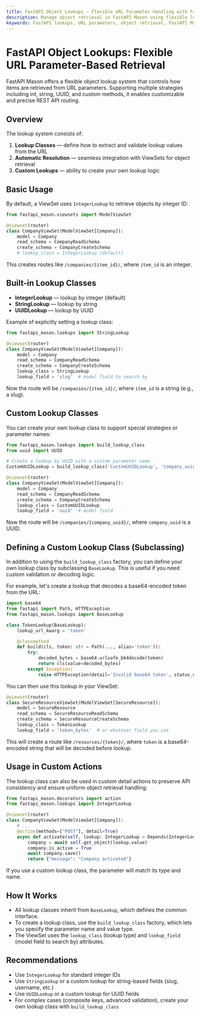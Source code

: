 ```yaml
---
title: FastAPI Object Lookups — Flexible URL Parameter Handling with FastAPI Mason
description: Manage object retrieval in FastAPI Mason using flexible lookup strategies. Support int, string, UUID, and custom lookups for precise REST API routing and parameter validation.
keywords: FastAPI lookups, URL parameters, object retrieval, FastAPI Mason lookups, REST API routing, parameter validation, custom lookup methods, Python API development
---
```


# FastAPI Object Lookups: Flexible URL Parameter-Based Retrieval

FastAPI Mason offers a flexible object lookup system that controls how items are retrieved from URL parameters. Supporting multiple strategies including int, string, UUID, and custom methods, it enables customizable and precise REST API routing.

## Overview

The lookup system consists of:

1. **Lookup Classes** — define how to extract and validate lookup values from the URL
2. **Automatic Resolution** — seamless integration with ViewSets for object retrieval
3. **Custom Lookups** — ability to create your own lookup logic

## Basic Usage

By default, a ViewSet uses `IntegerLookup` to retrieve objects by integer ID:

```python
from fastapi_mason.viewsets import ModelViewSet

@viewset(router)
class CompanyViewSet(ModelViewSet[Company]):
    model = Company
    read_schema = CompanyReadSchema
    create_schema = CompanyCreateSchema
    # lookup_class = IntegerLookup (default)
```

This creates routes like `/companies/{item_id}/`, where `item_id` is an integer.

## Built-in Lookup Classes

- **IntegerLookup** — lookup by integer (default)
- **StringLookup** — lookup by string
- **UUIDLookup** — lookup by UUID

Example of explicitly setting a lookup class:

```python
from fastapi_mason.lookups import StringLookup

@viewset(router)
class CompanyViewSet(ModelViewSet[Company]):
    model = Company
    read_schema = CompanyReadSchema
    create_schema = CompanyCreateSchema
    lookup_class = StringLookup
    lookup_field = 'slug'  # model field to search by
```

Now the route will be `/companies/{item_id}/`, where `item_id` is a string (e.g., a slug).

## Custom Lookup Classes

You can create your own lookup class to support special strategies or parameter names:

```python
from fastapi_mason.lookups import build_lookup_class
from uuid import UUID

# Create a lookup by UUID with a custom parameter name
CustomUUIDLookup = build_lookup_class('CustomUUIDLookup', 'company_uuid', UUID)

@viewset(router)
class CompanyViewSet(ModelViewSet[Company]):
    model = Company
    read_schema = CompanyReadSchema
    create_schema = CompanyCreateSchema
    lookup_class = CustomUUIDLookup
    lookup_field = 'uuid'  # model field
```

Now the route will be `/companies/{company_uuid}/`, where `company_uuid` is a UUID.

## Defining a Custom Lookup Class (Subclassing)

In addition to using the `build_lookup_class` factory, you can define your own lookup class by subclassing `BaseLookup`. This is useful if you need custom validation or decoding logic.

For example, let's create a lookup that decodes a base64-encoded token from the URL:

```python
import base64
from fastapi import Path, HTTPException
from fastapi_mason.lookups import BaseLookup

class TokenLookup(BaseLookup):
    lookup_url_kwarg = 'token'

    @classmethod
    def build(cls, token: str = Path(..., alias='token')):
        try:
            decoded_bytes = base64.urlsafe_b64decode(token)
            return cls(value=decoded_bytes)
        except Exception:
            raise HTTPException(detail='Invalid base64 token', status_code=400)
```

You can then use this lookup in your ViewSet:

```python
@viewset(router)
class SecureResourceViewSet(ModelViewSet[SecureResource]):
    model = SecureResource
    read_schema = SecureResourceReadSchema
    create_schema = SecureResourceCreateSchema
    lookup_class = TokenLookup
    lookup_field = 'token_bytes'  # or whatever field you use
```

This will create a route like `/resources/{token}/`, where `token` is a base64-encoded string that will be decoded before lookup.

## Usage in Custom Actions

The lookup class can also be used in custom detail actions to preserve API consistency and ensure uniform object retrieval handling:

```python
from fastapi_mason.decorators import action
from fastapi_mason.lookups import IntegerLookup

@viewset(router)
class CompanyViewSet(ModelViewSet[Company]):
    # ...
    @action(methods=["POST"], detail=True)
    async def activate(self, lookup: IntegerLookup = Depends(IntegerLookup.build)):
        company = await self.get_object(lookup.value)
        company.is_active = True
        await company.save()
        return {"message": "Company activated"}
```

If you use a custom lookup class, the parameter will match its type and name.

## How It Works

- All lookup classes inherit from `BaseLookup`, which defines the common interface.
- To create a lookup class, use the `build_lookup_class` factory, which lets you specify the parameter name and value type.
- The ViewSet uses the `lookup_class` (lookup type) and `lookup_field` (model field to search by) attributes.

## Recommendations

- Use `IntegerLookup` for standard integer IDs
- Use `StringLookup` or a custom lookup for string-based fields (slug, username, etc.)
- Use `UUIDLookup` or a custom lookup for UUID fields
- For complex cases (composite keys, advanced validation), create your own lookup class with `build_lookup_class`
